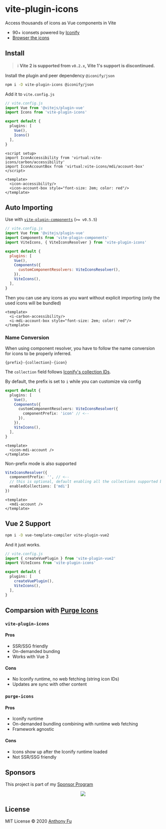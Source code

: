 # vite-plugin-icons

Access thousands of icons as Vue components in Vite

- 90+ iconsets powered by [Iconify](https://github.com/iconify/iconify)
- [Browser the icons](https://icones.js.org/)

## Install

> ℹ️ **Vite 2 is supported from `v0.2.x`, Vite 1's support is discontinued.**

Install the plugin and peer dependency `@iconify/json`

```bash
npm i -D vite-plugin-icons @iconify/json
```

Add it to `vite.config.js`

```ts
// vite.config.js
import Vue from '@vitejs/plugin-vue'
import Icons from 'vite-plugin-icons'

export default {
  plugins: [
    Vue(),
    Icons()
  ],
}
```

```vue
<script setup>
import IconAccessibility from 'virtual:vite-icons/carbon/accessibility'
import IconAccountBox from 'virtual:vite-icons/mdi/account-box'
</script>

<template>
  <icon-accessibility/>
  <icon-account-box style="font-size: 2em; color: red"/>
</template>
```

## Auto Importing

Use with [`vite-plugin-components`](https://github.com/antfu/vite-plugin-components) (`>= v0.5.5`)

```js
// vite.config.js
import Vue from '@vitejs/plugin-vue'
import Components from 'vite-plugin-components'
import ViteIcons, { ViteIconsResolver } from 'vite-plugin-icons'

export default {
  plugins: [
    Vue(),
    Components({
      customComponentResolvers: ViteIconsResolver(),
    }),
    ViteIcons(),
  ],
}
```

Then you can use any icons as you want without explicit importing (only the used icons will be bundled)

```vue
<template>
  <i-carbon-accessibility/>
  <i-mdi-account-box style="font-size: 2em; color: red"/>
</template>
```

### Name Conversion

When using component resolver, you have to follow the name conversion for icons to be properly inferred.

```
{prefix}-{collection}-{icon}
```

The `collection` field follows [Iconify's collection IDs](https://iconify.design/icon-sets/).

By default, the prefix is set to `i` while you can customize via config

```ts
export default {
  plugins: [
    Vue(),
    Components({
      customComponentResolvers: ViteIconsResolver({
        componentPrefix: 'icon' // <--
      }),
    }),
    ViteIcons(),
  ],
}
```

```vue
<template>
  <icon-mdi-account />
</template>
```

Non-prefix mode is also supported

```ts
ViteIconsResolver({
  componentPrefix: '', // <--
  // this is optional, default enabling all the collections supported by Iconify
  enabledCollections: ['mdi']
})
```

```vue
<template>
  <mdi-account />
</template>
```

## Vue 2 Support

```bash
npm i -D vue-template-compiler vite-plugin-vue2
```

And it just works.

```ts
// vite.config.js
import { createVuePlugin } from 'vite-plugin-vue2'
import ViteIcons from 'vite-plugin-icons'

export default {
  plugins: [
    createVuePlugin(),
    ViteIcons(),
  ],
}
```

## Comparsion with [Purge Icons](https://github.com/antfu/purge-icons)

### `vite-plugin-icons`

#### Pros

- SSR/SSG friendly
- On-demanded bunding
- Works with Vue 3

#### Cons

- No Iconify runtime, no web fetching (string icon IDs)
- Updates are sync with other content

### `purge-icons`

#### Pros

- Iconify runtime
- On-demanded bundling combining with runtime web fetching
- Framework agnostic

#### Cons
- Icons show up after the Iconify runtime loaded
- Not SSR/SSG friendly

## Sponsors

This project is part of my <a href='https://github.com/antfu-sponsors'>Sponsor Program</a>

<p align="center">
  <a href="https://cdn.jsdelivr.net/gh/antfu/static/sponsors.svg">
    <img src='https://cdn.jsdelivr.net/gh/antfu/static/sponsors.svg'/>
  </a>
</p>

## License

MIT License © 2020 [Anthony Fu](https://github.com/antfu)

